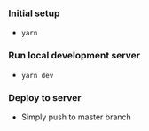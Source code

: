 ### Initial setup

- `yarn`

### Run local development server

- `yarn dev`

### Deploy to server

- Simply push to master branch
